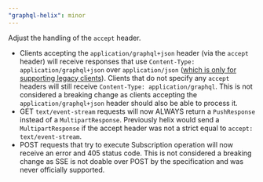 ```yaml
---
"graphql-helix": minor
---
```


Adjust the handling of the `accept` header.

- Clients accepting the `application/graphql+json` header (via the `accept` header) will receive responses that use `Content-Type: application/graphql+json` over `application/json` ([which is only for supporting legacy clients](https://github.com/graphql/graphql-over-http/blob/main/spec/GraphQLOverHTTP.md#content-types)).
  Clients that do not specify any `accept` headers will still receive `Content-Type: application/graphql`. This is not considered a breaking change as clients accepting the `application/graphql+json` header should also be able to process it.
- GET `text/event-stream` requests will now ALWAYS return a `PushResponse` instead of a `MultipartResponse`. Previously helix would send a `MultipartResponse` if the accept header was not a strict equal to `accept: text/event-stream`.
- POST requests that try to execute Subscription operation will now receive an error and 405 status code. This is not considered a breaking change as SSE is not doable over POST by the specification and was never officially supported.
